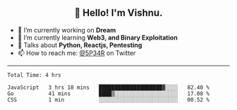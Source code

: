 <h2 align="center">👋 Hello! I'm Vishnu.</h2>


- 🔭 I’m currently working on **Dream**
- 🌱 I’m currently learning **Web3, and Binary Exploitation**
- 💬 Talks about **Python, Reactjs, Pentesting**
- 📫 How to reach me: [@5P34R](https://twitter.com/Vishnu27302693) on Twitter

---
<!--START_SECTION:waka-->

```text
Total Time: 4 hrs

JavaScript   3 hrs 18 mins   ████████████████████▓░░░░   82.40 %
Go           41 mins         ████▒░░░░░░░░░░░░░░░░░░░░   17.08 %
CSS          1 min           ░░░░░░░░░░░░░░░░░░░░░░░░░   00.52 %
```

<!--END_SECTION:waka-->
